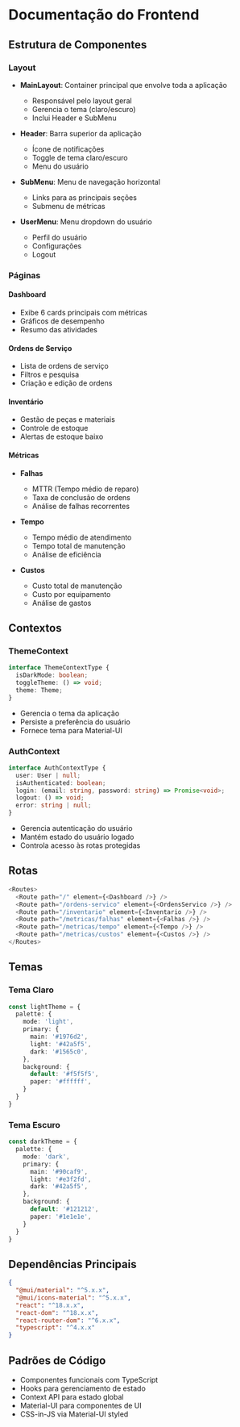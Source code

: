 # Documentação do Frontend

## Estrutura de Componentes

### Layout
- **MainLayout**: Container principal que envolve toda a aplicação
  - Responsável pelo layout geral
  - Gerencia o tema (claro/escuro)
  - Inclui Header e SubMenu

- **Header**: Barra superior da aplicação
  - Ícone de notificações
  - Toggle de tema claro/escuro
  - Menu do usuário

- **SubMenu**: Menu de navegação horizontal
  - Links para as principais seções
  - Submenu de métricas

- **UserMenu**: Menu dropdown do usuário
  - Perfil do usuário
  - Configurações
  - Logout

### Páginas

#### Dashboard
- Exibe 6 cards principais com métricas
- Gráficos de desempenho
- Resumo das atividades

#### Ordens de Serviço
- Lista de ordens de serviço
- Filtros e pesquisa
- Criação e edição de ordens

#### Inventário
- Gestão de peças e materiais
- Controle de estoque
- Alertas de estoque baixo

#### Métricas
- **Falhas**
  - MTTR (Tempo médio de reparo)
  - Taxa de conclusão de ordens
  - Análise de falhas recorrentes

- **Tempo**
  - Tempo médio de atendimento
  - Tempo total de manutenção
  - Análise de eficiência

- **Custos**
  - Custo total de manutenção
  - Custo por equipamento
  - Análise de gastos

## Contextos

### ThemeContext
```typescript
interface ThemeContextType {
  isDarkMode: boolean;
  toggleTheme: () => void;
  theme: Theme;
}
```
- Gerencia o tema da aplicação
- Persiste a preferência do usuário
- Fornece tema para Material-UI

### AuthContext
```typescript
interface AuthContextType {
  user: User | null;
  isAuthenticated: boolean;
  login: (email: string, password: string) => Promise<void>;
  logout: () => void;
  error: string | null;
}
```
- Gerencia autenticação do usuário
- Mantém estado do usuário logado
- Controla acesso às rotas protegidas

## Rotas
```typescript
<Routes>
  <Route path="/" element={<Dashboard />} />
  <Route path="/ordens-servico" element={<OrdensServico />} />
  <Route path="/inventario" element={<Inventario />} />
  <Route path="/metricas/falhas" element={<Falhas />} />
  <Route path="/metricas/tempo" element={<Tempo />} />
  <Route path="/metricas/custos" element={<Custos />} />
</Routes>
```

## Temas

### Tema Claro
```typescript
const lightTheme = {
  palette: {
    mode: 'light',
    primary: {
      main: '#1976d2',
      light: '#42a5f5',
      dark: '#1565c0',
    },
    background: {
      default: '#f5f5f5',
      paper: '#ffffff',
    }
  }
}
```

### Tema Escuro
```typescript
const darkTheme = {
  palette: {
    mode: 'dark',
    primary: {
      main: '#90caf9',
      light: '#e3f2fd',
      dark: '#42a5f5',
    },
    background: {
      default: '#121212',
      paper: '#1e1e1e',
    }
  }
}
```

## Dependências Principais
```json
{
  "@mui/material": "^5.x.x",
  "@mui/icons-material": "^5.x.x",
  "react": "^18.x.x",
  "react-dom": "^18.x.x",
  "react-router-dom": "^6.x.x",
  "typescript": "^4.x.x"
}
```

## Padrões de Código
- Componentes funcionais com TypeScript
- Hooks para gerenciamento de estado
- Context API para estado global
- Material-UI para componentes de UI
- CSS-in-JS via Material-UI styled
